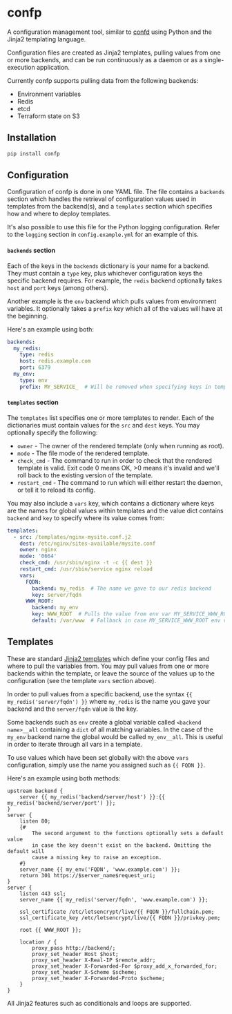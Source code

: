 confp
=====

A configuration management tool, similar to [confd](https://github.com/kelseyhightower/confd) using Python and the Jinja2 templating language.

Configuration files are created as Jinja2 templates, pulling values from one or more backends, and can be run continuously as a daemon or as a single-execution application.

Currently confp supports pulling data from the following backends:

- Environment variables
- Redis
- etcd
- Terraform state on S3

Installation
------------

```bash
pip install confp
```

Configuration
-------------

Configuration of confp is done in one YAML file. The file contains a `backends` section which
handles the retrieval of configuration values used in templates from the backend(s), and a
`templates` section which specifies how and where to deploy templates.

It's also possible to use this file for the Python logging configuration. Refer to the `logging`
section in `config.example.yml` for an example of this.

#### `backends` section

Each of the keys in the `backends` dictionary is your name for a backend. They must contain
a `type` key, plus whichever configuration keys the specific backend requires. For example, the
`redis` backend optionally takes `host` and `port` keys (among others).

Another example is the `env` backend which pulls values from environment variables. It optionally
takes a `prefix` key which all of the values will have at the beginning.

Here's an example using both:

```yaml
backends:
  my_redis:
    type: redis
    host: redis.example.com
    port: 6379
  my_env:
    type: env
    prefix: MY_SERVICE_  # Will be removed when specifying keys in templates
```

#### `templates` section

The `templates` list specifies one or more templates to render. Each of the dictionaries must
contain values for the `src` and `dest` keys. You may optionally specify the following:

- `owner` - The owner of the rendered template (only when running as root).
- `mode` - The file mode of the rendered template.
- `check_cmd` - The command to run in order to check that the rendered template is valid. Exit
code 0 means OK, >0 means it's invalid and we'll roll back to the existing version of the template.
- `restart_cmd` - The command to run which will either restart the daemon, or tell it to reload its
config.

You may also include a `vars` key, which contains a dictionary where keys are the names for global
values within templates and the value dict contains `backend` and `key` to specify where its value
comes from:

```yaml
templates:
  - src: /templates/nginx-mysite.conf.j2
    dest: /etc/nginx/sites-available/mysite.conf
    owner: nginx
    mode: '0664'
    check_cmd: /usr/sbin/nginx -t -c {{ dest }}
    restart_cmd: /usr/sbin/service nginx reload
    vars:
      FQDN:
        backend: my_redis  # The name we gave to our redis backend
        key: server/fqdn
      WWW_ROOT:
        backend: my_env
        key: WWW_ROOT  # Pulls the value from env var MY_SERVICE_WWW_ROOT (see prefix above)
        default: /var/www  # Fallback in case MY_SERVICE_WWW_ROOT env var isn't set
```

Templates
---------

These are standard [Jinja2 templates](http://jinja.pocoo.org/docs/latest/templates/) which define
your config files and where to pull the variables from. You may pull values from one or more
backends within the template, or leave the source of the values up to the configuration (see the
template `vars` section above).

In order to pull values from a specific backend, use the syntax `{{ my_redis('server/fqdn') }}`
where `my_redis` is the name you gave your backend and the `server/fqdn` value is the key.

Some backends such as `env` create a global variable called `<backend name>__all` containing a `dict` of all matching variables. In the case of the `my_env` backend name the global would be called `my_env__all`. This is useful in order to iterate through all vars in a template.

To use values which have been set globally with the above `vars` configuration, simply use the
name you assigned such as `{{ FQDN }}`.

Here's an example using both methods:

```
upstream backend {
    server {{ my_redis('backend/server/host') }}:{{ my_redis('backend/server/port') }};
}
server {
    listen 80;
    {#
        The second argument to the functions optionally sets a default value
        in case the key doesn't exist on the backend. Omitting the default will
        cause a missing key to raise an exception.
    #}
    server_name {{ my_env('FQDN', 'www.example.com') }};
    return 301 https://$server_name$request_uri;
}
server {
    listen 443 ssl;
    server_name {{ my_redis('server/fqdn', 'www.example.com') }};

    ssl_certificate /etc/letsencrypt/live/{{ FQDN }}/fullchain.pem;
    ssl_certificate_key /etc/letsencrypt/live/{{ FQDN }}/privkey.pem;

    root {{ WWW_ROOT }};

    location / {
        proxy_pass http://backend/;
        proxy_set_header Host $host;
        proxy_set_header X-Real-IP $remote_addr;
        proxy_set_header X-Forwarded-For $proxy_add_x_forwarded_for;
        proxy_set_header X-Scheme $scheme;
        proxy_set_header X-Forwarded-Proto $scheme;
    }
}
```

All Jinja2 features such as conditionals and loops are supported.
